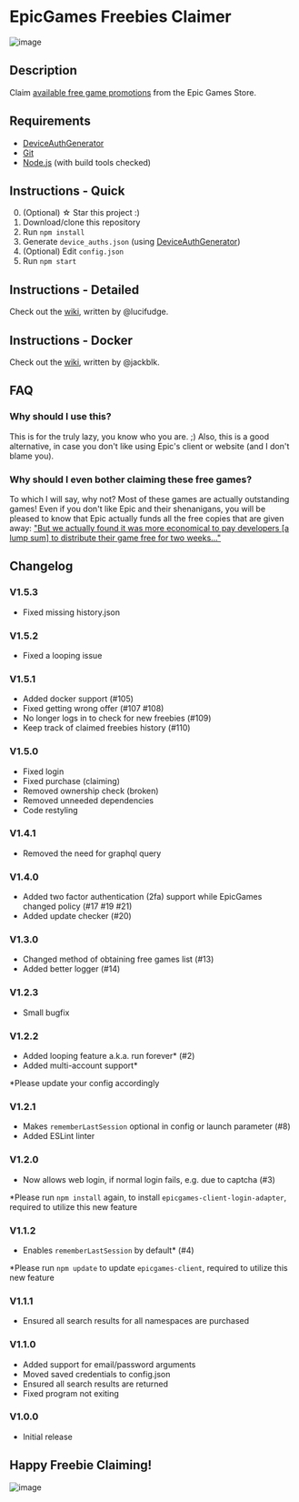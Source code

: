 # EpicGames Freebies Claimer
![image](https://user-images.githubusercontent.com/4411977/74479432-6a6d1b00-4eaf-11ea-930f-1b89e7135887.png)

## Description
Claim [available free game promotions](https://www.epicgames.com/store/free-games) from the Epic Games Store.

## Requirements
 * [DeviceAuthGenerator](https://github.com/xMistt/DeviceAuthGenerator/releases)
 * [Git](https://git-scm.com/downloads)
 * [Node.js](https://nodejs.org/download/) (with build tools checked)

## Instructions - Quick
0. (Optional) ☆ Star this project :)
1. Download/clone this repository
2. Run `npm install`
3. Generate `device_auths.json` (using [DeviceAuthGenerator](https://github.com/xMistt/DeviceAuthGenerator))
4. (Optional) Edit `config.json`
5. Run `npm start`

## Instructions - Detailed
Check out the [wiki](https://github.com/Revadike/epicgames-freebies-claimer/wiki), written by @lucifudge.

## Instructions - Docker
Check out the [wiki](https://github.com/Revadike/epicgames-freebies-claimer/wiki/User-Guide-(Docker)), written by @jackblk.

## FAQ
### Why should I use this?
This is for the truly lazy, you know who you are. ;)
Also, this is a good alternative, in case you don't like using Epic's client or website (and I don't blame you).

### Why should I even bother claiming these free games?
To which I will say, why not? Most of these games are actually outstanding games! Even if you don't like Epic and their shenanigans, you will be pleased to know that Epic actually funds all the free copies that are given away:  ["But we actually found it was more economical to pay developers [a lump sum] to distribute their game free for two weeks..."](https://arstechnica.com/gaming/2019/03/epic-ceo-youre-going-to-see-lower-prices-on-epic-games-store/)

## Changelog
### V1.5.3
 * Fixed missing history.json

### V1.5.2
 * Fixed a looping issue

### V1.5.1
 * Added docker support (#105)
 * Fixed getting wrong offer (#107 #108)
 * No longer logs in to check for new freebies (#109)
 * Keep track of claimed freebies history (#110)

### V1.5.0
 * Fixed login
 * Fixed purchase (claiming)
 * Removed ownership check (broken)
 * Removed unneeded dependencies
 * Code restyling

### V1.4.1
 * Removed the need for graphql query

### V1.4.0
 * Added two factor authentication (2fa) support while EpicGames changed policy (#17 #19 #21)
 * Added update checker (#20)

### V1.3.0
 * Changed method of obtaining free games list (#13)
 * Added better logger (#14)

### V1.2.3
 * Small bugfix

### V1.2.2
 * Added looping feature a.k.a. run forever* (#2)
 * Added multi-account support*

*Please update your config accordingly

### V1.2.1
 * Makes `rememberLastSession` optional in config or launch parameter (#8)
 * Added ESLint linter

### V1.2.0
 * Now allows web login, if normal login fails, e.g. due to captcha (#3)

*Please run `npm install` again, to install `epicgames-client-login-adapter`, required to utilize this new feature

### V1.1.2
 * Enables `rememberLastSession` by default* (#4)

*Please run `npm update` to update `epicgames-client`, required to utilize this new feature

### V1.1.1
 * Ensured all search results for all namespaces are purchased

### V1.1.0
 * Added support for email/password arguments
 * Moved saved credentials to config.json
 * Ensured all search results are returned
 * Fixed program not exiting

### V1.0.0
 * Initial release

## Happy Freebie Claiming!
![image](https://user-images.githubusercontent.com/4411977/122922274-bb263b00-d363-11eb-8b82-8a3ed6e7e29d.png)
